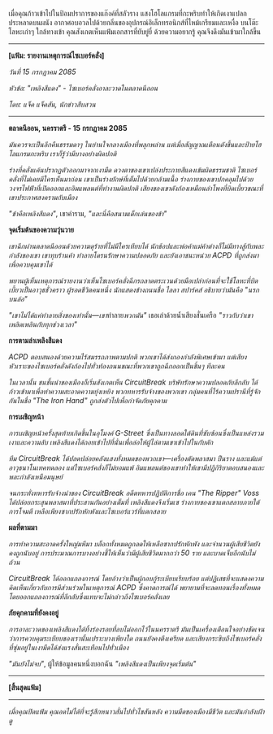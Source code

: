 เมื่อคุณก้าวเข้าไปในป้อมปราการของแก๊งค์ที่สลัวราง แสงโฮโลแกรมที่กะพริบทำให้เกิดเงาแปลกประหลาดบนผนัง อากาศอบอวลไปด้วยกลิ่นของอุปกรณ์อิเล็กทรอนิกส์ที่ไหม้เกรียมและเหงื่อ บนโต๊ะโลหะเก่าๆ ใกล้ทางเข้า คุณสังเกตเห็นแฟ้มเอกสารที่ยับยู่ยี่ ด้วยความอยากรู้ คุณจึงดึงมันเข้ามาใกล้ขึ้น

---

**[แฟ้ม: รายงานเหตุการณ์ไซเบอร์คลั่ง]**

_วันที่ 15 กรกฎาคม 2085_

_หัวข้อ: "เพลิงสีแดง" - ไซเบอร์คลั่งอาละวาดในตลาดนีออน_

_โดย: แจ็ค แจ็คสัน, นักข่าวสืบสวน_

---

**ตลาดนีออน, นครราตรี - 15 กรกฎาคม 2085**

_มันควรจะเป็นอีกคืนธรรมดาๆ ในย่านใจกลางเมืองที่พลุกพล่าน แต่เมื่อสัญญาณเตือนดังขึ้นและป้ายโฮโลแกรมกะพริบ เราก็รู้ว่ามีบางอย่างผิดปกติ_

_ร่างที่คลั่งแค้นปรากฏตัวออกมาจากเงามืด ดวงตาของเขาเปล่งประกายสีแดงเข้มผิดธรรมชาติ ไซเบอร์คลั่งที่ไม่เคยมีใครเห็นมาก่อน เขาเป็นร่างยักษ์ที่เต็มไปด้วยกล้ามเนื้อ ร่างกายของเขาปกคลุมไปด้วยวงจรไฟฟ้าที่เปิดออกและอิมแพลนต์ที่ทำงานผิดปกติ เสียงของเขาดังก้องเหมือนลำโพงที่บิดเบี้ยวขณะที่เขาประกาศสงครามกับเมือง_

_"ข้าคือเพลิงสีแดง"_, เขาคำราม, _"และนี่คือสนามเด็กเล่นของข้า"_

**จุดเริ่มต้นของความวุ่นวาย**

_เขาฉีกผ่านตลาดนีออนด้วยความดุร้ายที่ไม่มีใครเทียบได้ นักช้อปและพ่อค้าแม่ค้าต่างก็ไม่มีทางสู้กับพละกำลังของเขา เขาทุบร้านค้า ทำลายโดรนรักษาความปลอดภัย และยังเอาชนะหน่วย ACPD ที่ถูกส่งมาเพื่อควบคุมเขาได้_

_พยานผู้เห็นเหตุการณ์รายงานว่าเห็นไซเบอร์คลั่งฉีกรถลาดตระเวนด้วยมือเปล่าก่อนที่จะใช้โลหะที่บิดเบี้ยวเป็นอาวุธชั่วคราว ผู้รอดชีวิตคนหนึ่ง นักแสดงข้างถนนชื่อ ไลลา สปาร์คส์ อธิบายว่ามันคือ "นรกบนล้อ"_

*"เขาไม่ได้แค่ทำลายสิ่งของเท่านั้น—เขา*ทำลาย*พวกมัน"* เธอเล่าด้วยน้ำเสียงสั่นเครือ _"ราวกับว่าเขาเพลิดเพลินกับทุกช่วงเวลา"_

**การตามล่าเพลิงสีแดง**

_ACPD ตอบสนองด้วยความไร้สมรรถภาพตามปกติ พวกเขาได้ส่งกองกำลังพิเศษเข้ามา แต่เสียงหัวเราะของไซเบอร์คลั่งดังก้องไปทั่วท้องถนนขณะที่พวกเขาถูกฉีกออกเป็นชิ้นๆ ทีละคน_

_ในเวลานั้น ชนชั้นนำของเมืองก็เริ่มสังเกตเห็น CircuitBreak บริษัทรักษาความปลอดภัยลึกลับ ได้ก้าวเข้ามาเพื่อทำความสะอาดความยุ่งเหยิง พวกทหารรับจ้างของพวกเขา กลุ่มคนที่ไร้ความปรานีที่รู้จักกันในชื่อ "The Iron Hand" ถูกส่งตัวไปเพื่อกำจัดภัยคุกคาม_

**การเผชิญหน้า**

_การเผชิญหน้าครั้งสุดท้ายเกิดขึ้นในอุโมงค์ G-Street ซึ่งเป็นทางลอดใต้ดินที่ซับซ้อนซึ่งเป็นแหล่งรวมเงาและความลับ เพลิงสีแดงได้ถอยเข้าไปที่นั่นเพื่อล่อให้ผู้ไล่ตามเขาเข้าไปในกับดัก_

_ทีม CircuitBreak ได้ปลดปล่อยคลังแสงทั้งหมดของพวกเขา—เครื่องตัดพลาสมา ปืนราง และแม้แต่อาวุธนาโนเทคทดลอง แต่ไซเบอร์คลั่งก็ไม่ยอมแพ้ อิมแพลนต์ของเขาทำให้เขามีปฏิกิริยาตอบสนองและพละกำลังเหนือมนุษย์_

_จนกระทั่งทหารรับจ้างนำของ CircuitBreak อดีตทหารปฏิบัติการชื่อ เคน "The Ripper" Voss ได้ปล่อยกระสุนพลาสมาที่ประสานกันอย่างเต็มที่ เพลิงสีแดงจึงเริ่มเซ ร่างกายของเขาแตกสลายภายใต้การโจมตี เหลือเพียงซากปรักหักพังและไซเบอร์แวร์ที่แตกสลาย_

**ผลที่ตามมา**

_การทำความสะอาดครั้งใหญ่มหึมา บล็อกทั้งหมดถูกลดให้เหลือซากปรักหักพัง และจำนวนผู้เสียชีวิตยังคงถูกนับอยู่ การประมาณการบางอย่างชี้ให้เห็นว่ามีผู้เสียชีวิตมากกว่า 50 ราย และบาดเจ็บอีกนับไม่ถ้วน_

_CircuitBreak ได้ออกแถลงการณ์ โดยอ้างว่าเป็นผู้กอบกู้ระเบียบเรียบร้อย แต่ปฏิเสธที่จะแสดงความคิดเห็นเกี่ยวกับการมีส่วนร่วมในเหตุการณ์ ACPD ซึ่งคาดการณ์ได้ พยายามที่จะลดทอนเรื่องทั้งหมด โดยออกแถลงการณ์ที่ลึกลับซึ่งแทบจะไม่กล่าวถึงไซเบอร์คลั่งเลย_

**ภัยคุกคามที่ยังคงอยู่**

_การอาละวาดของเพลิงสีแดงได้ทิ้งร่องรอยที่ลบไม่ออกไว้ในนครราตรี มันเป็นเครื่องเตือนใจอย่างชัดเจนว่าการควบคุมระเบียบของเรานั้นเปราะบางเพียงใด ถนนยังคงตึงเครียด และเสียงกระซิบถึงไซเบอร์คลั่งที่ซุ่มอยู่ในเงามืดได้ส่งแรงสั่นสะเทือนไปทั่วเมือง_

_"มันยังไม่จบ"_, ผู้ให้ข้อมูลคนหนึ่งบอกฉัน _"เพลิงสีแดงเป็นเพียงจุดเริ่มต้น"_

---

**[สิ้นสุดแฟ้ม]**

---

_เมื่อคุณปิดแฟ้ม คุณอดไม่ได้ที่จะรู้สึกหนาวสั่นไปทั่วไขสันหลัง ความมืดของเมืองมีชีวิต และมันกำลังเฝ้าดู_
